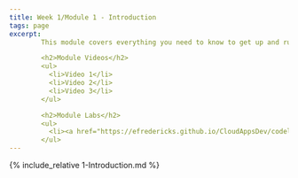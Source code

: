 ```yaml
---
title: Week 1/Module 1 - Introduction
tags: page
excerpt: 
        This module covers everything you need to know to get up and running with Google Cloud for this class.

        <h2>Module Videos</h2>
        <ul>
          <li>Video 1</li>
          <li>Video 2</li>
          <li>Video 3</li>
        </ul>

        <h2>Module Labs</h2>
        <ul>
          <li><a href="https://efredericks.github.io/CloudAppsDev/codelabs/CIS680-Lab1-Setup" target="_blank">Lab 1 - Intro to Google Cloud</a></li>
        </ul>
---  
```


<!--more-->

{% include_relative 1-Introduction.md %}

